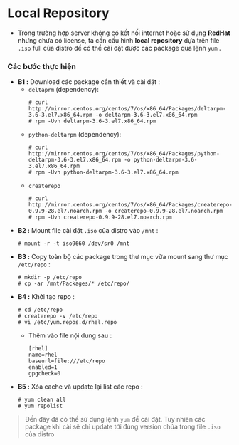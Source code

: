 # Local Repository
- Trong trường hợp server không có kết nối internet hoặc sử dụng **RedHat** nhưng chưa có license, ta cần cấu hình **local repository** dựa trên file `.iso` full của distro để có thể cài đặt được các package qua lệnh `yum` .
### **Các bước thực hiện**
- **B1 :** Download các package cần thiết và cài đặt :
    - `deltaprm` (dependency):
        ```
        # curl http://mirror.centos.org/centos/7/os/x86_64/Packages/deltarpm-3.6-3.el7.x86_64.rpm -o deltarpm-3.6-3.el7.x86_64.rpm
        # rpm -Uvh deltarpm-3.6-3.el7.x86_64.rpm
        ```
    - `python-deltarpm` (dependency):
        ```
        # curl http://mirror.centos.org/centos/7/os/x86_64/Packages/python-deltarpm-3.6-3.el7.x86_64.rpm -o python-deltarpm-3.6-3.el7.x86_64.rpm
        # rpm -Uvh python-deltarpm-3.6-3.el7.x86_64.rpm
        ```
    - `createrepo`
        ```
        # curl http://mirror.centos.org/centos/7/os/x86_64/Packages/createrepo-0.9.9-28.el7.noarch.rpm -o createrepo-0.9.9-28.el7.noarch.rpm
        # rpm -Uvh createrepo-0.9.9-28.el7.noarch.rpm
        ```
- **B2 :** Mount file cài đặt `.iso` của distro vào `/mnt` :
    ```
    # mount -r -t iso9660 /dev/sr0 /mnt
    ```
- **B3 :** Copy toàn bộ các package trong thư mục vừa mount sang thư mục `/etc/repo` :
    ```
    # mkdir -p /etc/repo
    # cp -ar /mnt/Packages/* /etc/repo/
    ```
- **B4 :** Khởi tạo repo :
    ```
    # cd /etc/repo
    # createrepo -v /etc/repo
    # vi /etc/yum.repos.d/rhel.repo
    ```
    - Thêm vào file nội dung sau :
        ```
        [rhel]
        name=rhel
        baseurl=file:///etc/repo
        enabled=1
        gpgcheck=0
        ```
- **B5 :** Xóa cache và update lại list các repo :
    ```
    # yum clean all
    # yum repolist
    ```
> Đến đây đã có thể sử dụng lệnh `yum` để cài đặt. Tuy nhiên các package khi cài sẽ chỉ update tới đúng version chứa trong file `.iso` của distro
